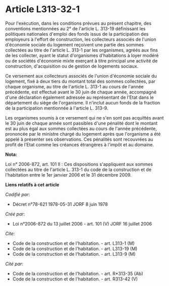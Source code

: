 # Article L313-32-1

Pour l'exécution, dans les conditions prévues au présent chapitre, des conventions mentionnées au 2° de l'article L. 313-19
définissant les politiques nationales d'emploi des fonds issus de la participation des employeurs à l'effort de construction,
les collecteurs associés de l'union d'économie sociale du logement reçoivent une partie des sommes collectées au titre de
l'article L. 313-1 par les organismes, agréés aux fins de les collecter, ayant le statut d'organismes d'habitations à loyer
modéré ou de sociétés d'économie mixte exerçant à titre principal une activité de construction, d'acquisition ou de gestion
de logements sociaux.

Ce versement aux collecteurs associés de l'union d'économie sociale du logement, fixé à deux tiers du montant total des
sommes collectées, par chaque organisme, au titre de l'article L. 313-1 au cours de l'année précédente, est effectué avant le
30 juin de chaque année, accompagné d'une déclaration également adressée au représentant de l'Etat dans le département du
siège de l'organisme. Il n'inclut aucun fonds de la fraction de la participation mentionnée à l'article L. 313-9.

Les organismes soumis à ce versement qui ne s'en sont pas acquittés avant le 30 juin de chaque année sont passibles d'une
pénalité dont le montant est au plus égal aux sommes collectées au cours de l'année précédente, prononcée par le ministre
chargé du logement après que l'organisme a été appelé à présenter ses observations. Ces pénalités sont recouvrées au profit
de l'Etat comme les créances étrangères à l'impôt et au domaine.

**Nota:**

Loi n° 2006-872, art. 101 II : Ces dispositions s'appliquent aux sommes collectées au titre de l'article L. 313-1 du code de
la construction et de l'habitation entre le 1er janvier 2006 et le 31 décembre 2009.

**Liens relatifs à cet article**

_Codifié par_:

  - Décret n°78-621 1978-05-31 JORF 8 juin 1978

_Créé par_:

  - Loi n°2006-872 du 13 juillet 2006 - art. 101 (V) JORF 16 juillet 2006

_Cite_:

  - Code de la construction et de l'habitation. - art. L313-1 (M)
  - Code de la construction et de l'habitation. - art. L313-19 (M)
  - Code de la construction et de l'habitation. - art. L313-9 (M)

_Cité par_:

  - Code de la construction et de l'habitation. - art. R*313-35 (Ab)
  - Code de la construction et de l'habitation. - art. R313-42 (V)
